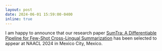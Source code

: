 ```yaml
---
layout: post
date: 2024-06-01 15:59:00-0400
inline: true
---
```


I am happy to announce that our research paper [SumTra: A Differentiable Pipeline for Few-Shot Cross-Lingual Summarization](https://aclanthology.org/2024.naacl-long.133/) has been selected to appear at NAACL 2024 in Mexico City, Mexico.
